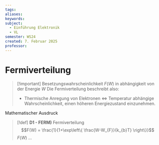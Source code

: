 ```yaml
---
tags: 
aliases: 
keywords: 
subject:
  - Einführung Elektronik
  - VL
semester: WS24
created: 7. Februar 2025
professor:
---
```

 
# Fermiverteilung


> [!important] Besetzungswahrscheinlichkeit $F(W)$ in abhängigkeit von der Energie $W$
> Die Fermiverteilung beschreibt also:
> - Thermische Anregung von Elektronen $\iff$ Temperatur abhängige Wahrscheinlichkeit, einen höheren Energiezustand einzunehmen. 

Mathematischer Ausdruck

> [!def] **D1 - FERM)** Fermiverteilung
> $$F(W) = \frac{1}{1+\exp\left\{  \frac{W-W_{F}}{k_{b}T} \right\}}$$
> $F(W)$ ... 